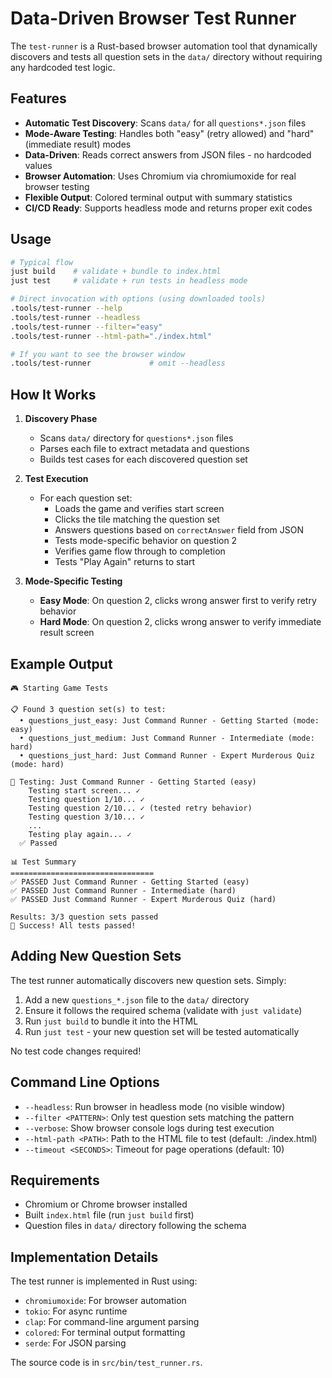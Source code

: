 # Data-Driven Browser Test Runner

The `test-runner` is a Rust-based browser automation tool that dynamically discovers and tests all question sets in the `data/` directory without requiring any hardcoded test logic.

## Features

- **Automatic Test Discovery**: Scans `data/` for all `questions*.json` files
- **Mode-Aware Testing**: Handles both "easy" (retry allowed) and "hard" (immediate result) modes
- **Data-Driven**: Reads correct answers from JSON files - no hardcoded values
- **Browser Automation**: Uses Chromium via chromiumoxide for real browser testing
- **Flexible Output**: Colored terminal output with summary statistics
- **CI/CD Ready**: Supports headless mode and returns proper exit codes

## Usage

```bash
# Typical flow
just build    # validate + bundle to index.html
just test     # validate + run tests in headless mode

# Direct invocation with options (using downloaded tools)
.tools/test-runner --help
.tools/test-runner --headless
.tools/test-runner --filter="easy"
.tools/test-runner --html-path="./index.html"

# If you want to see the browser window
.tools/test-runner             # omit --headless
```

## How It Works

1. **Discovery Phase**
   - Scans `data/` directory for `questions*.json` files
   - Parses each file to extract metadata and questions
   - Builds test cases for each discovered question set

2. **Test Execution**
   - For each question set:
     - Loads the game and verifies start screen
     - Clicks the tile matching the question set
     - Answers questions based on `correctAnswer` field from JSON
     - Tests mode-specific behavior on question 2
     - Verifies game flow through to completion
     - Tests "Play Again" returns to start

3. **Mode-Specific Testing**
   - **Easy Mode**: On question 2, clicks wrong answer first to verify retry behavior
   - **Hard Mode**: On question 2, clicks wrong answer to verify immediate result screen

## Example Output

```
🎮 Starting Game Tests

📋 Found 3 question set(s) to test:
  • questions_just_easy: Just Command Runner - Getting Started (mode: easy)
  • questions_just_medium: Just Command Runner - Intermediate (mode: hard)
  • questions_just_hard: Just Command Runner - Expert Murderous Quiz (mode: hard)

🧪 Testing: Just Command Runner - Getting Started (easy)
    Testing start screen... ✓
    Testing question 1/10... ✓
    Testing question 2/10... ✓ (tested retry behavior)
    Testing question 3/10... ✓
    ...
    Testing play again... ✓
  ✅ Passed

📊 Test Summary
================================
✅ PASSED Just Command Runner - Getting Started (easy)
✅ PASSED Just Command Runner - Intermediate (hard)
✅ PASSED Just Command Runner - Expert Murderous Quiz (hard)

Results: 3/3 question sets passed
🎉 Success! All tests passed!
```

## Adding New Question Sets

The test runner automatically discovers new question sets. Simply:

1. Add a new `questions_*.json` file to the `data/` directory
2. Ensure it follows the required schema (validate with `just validate`)
3. Run `just build` to bundle it into the HTML
4. Run `just test` - your new question set will be tested automatically

No test code changes required!

## Command Line Options

- `--headless`: Run browser in headless mode (no visible window)
- `--filter <PATTERN>`: Only test question sets matching the pattern
- `--verbose`: Show browser console logs during test execution
- `--html-path <PATH>`: Path to the HTML file to test (default: ./index.html)
- `--timeout <SECONDS>`: Timeout for page operations (default: 10)

## Requirements

- Chromium or Chrome browser installed
- Built `index.html` file (run `just build` first)
- Question files in `data/` directory following the schema

## Implementation Details

The test runner is implemented in Rust using:
- `chromiumoxide`: For browser automation
- `tokio`: For async runtime
- `clap`: For command-line argument parsing
- `colored`: For terminal output formatting
- `serde`: For JSON parsing

The source code is in `src/bin/test_runner.rs`.